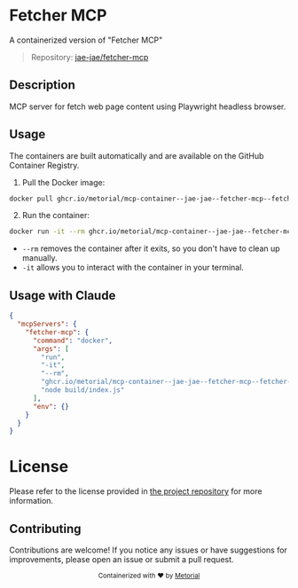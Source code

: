 
# Fetcher MCP

A containerized version of "Fetcher MCP"

> Repository: [jae-jae/fetcher-mcp](https://github.com/jae-jae/fetcher-mcp)

## Description

MCP server for fetch web page content using Playwright headless browser.


## Usage

The containers are built automatically and are available on the GitHub Container Registry.

1. Pull the Docker image:

```bash
docker pull ghcr.io/metorial/mcp-container--jae-jae--fetcher-mcp--fetcher-mcp
```

2. Run the container:

```bash
docker run -it --rm ghcr.io/metorial/mcp-container--jae-jae--fetcher-mcp--fetcher-mcp 
```

- `--rm` removes the container after it exits, so you don't have to clean up manually.
- `-it` allows you to interact with the container in your terminal.



## Usage with Claude

```json
{
  "mcpServers": {
    "fetcher-mcp": {
      "command": "docker",
      "args": [
        "run",
        "-it",
        "--rm",
        "ghcr.io/metorial/mcp-container--jae-jae--fetcher-mcp--fetcher-mcp",
        "node build/index.js"
      ],
      "env": {}
    }
  }
}
```

# License

Please refer to the license provided in [the project repository](https://github.com/jae-jae/fetcher-mcp) for more information.

## Contributing

Contributions are welcome! If you notice any issues or have suggestions for improvements, please open an issue or submit a pull request.

<div align="center">
  <sub>Containerized with ❤️ by <a href="https://metorial.com">Metorial</a></sub>
</div>
  